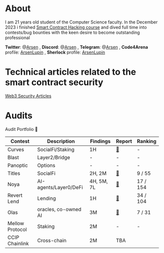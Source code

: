 

# About
I am 21 years old student of the Computer Science faculty. In the December 2023 i finished [Smart Contract Hacking course](https://smartcontractshacking.com/) and dived full time into contests/bug bounties with the keen desire to become outstanding professional

**Twitter**: @[Arsen](https://twitter.com/cambrioleurSB) , 
**Discord**: @[Arsen](https://discord.com/channels/@me) ,
**Telegram**: @[Arsen](https://t.me/ars_bt) , 
**Code4Arena** profile: [ArsenLupin](https://code4rena.com/@ArsenLupin) ,
**Sherlock** profile: [ArsenLupin](https://audits.sherlock.xyz/watson/ArsenLupin)

# Technical articles related to the smart contract security
[Web3 Security Articles](https://mirror.xyz/0x3Cc99bfc69575CFA83658CAb5256D98143a2aAaa)


# Audits
Audit Portfolio 💼 

|Contest|Description|Findings|Report|Ranking|
|-------|-----------|--------|------|------|
|Curves|SocialFi/Staking|1H|[📄](https://github.com/Senya123/Contests/blob/main/Curves.md)|-|
|Blast|Layer2/Bridge|-|-|-|
|Panoptic|Options| - | - |-|
|Titles|SocialFi|2H, 2M|[📄](https://github.com/Senya123/Contests/blob/main/Titles.md)|9 / 55|
|Noya| AI-agents/Layer0/DeFi| 4H, 5M, 7L |[📄](https://code4rena.com/audits/2024-04-noya#top)|17 / 154|
|Revert Lend|Lending|1H|[📄](https://code4rena.com/findings/past-finding/342?repo_name=2024-03-revert-lend-findings&issue_number=299)|34 / 104|
|Olas| oracles, co-owned AI| 3M |[📄](https://code4rena.com/audits/2024-05-olas#top)|7 / 31|
|Mellow Protocol| Staking | 2M | - |- |
|CCIP Chainlink| Cross-chain | 2M |TBA| |

